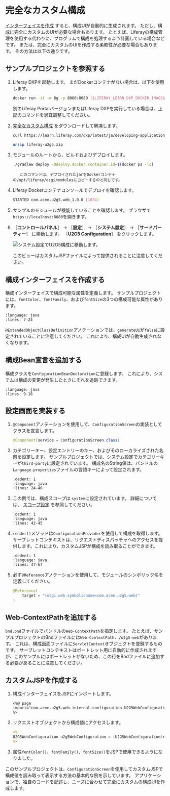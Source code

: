 # 完全なカスタム構成

[インターフェイスを作成](./setting-and-accessing-configurations.html#creating-the-configuration-interface) すると、構成UIが自動的に生成されます。 ただし、構成に完全にカスタムのUIが必要な場合もあります。 たとえば、Liferayの構成管理を使用する代わりに、プログラムで構成を処理するよう計画している場合などです。 または、完全にカスタムのUIを作成する柔軟性が必要な場合もあります。 その方法は以下の通りです。

<a name="see-the-example-project" />

## サンプルプロジェクトを参照する

1. Liferay DXPを起動します。 まだDockerコンテナがない場合は、以下を使用します。

    ```bash
    docker run -it -m 8g -p 8080:8080 [$LIFERAY_LEARN_DXP_DOCKER_IMAGE$]
    ```

    別のLiferay PortalバージョンまたはLiferay DXPを実行している場合は、上記のコマンドを適宜調整してください。

1. [完全なカスタム構成](./liferay-u2g5.zip) をダウンロードして解凍します。

    ```bash
    curl https://learn.liferay.com/dxp/latest/ja/developing-applications/core-frameworks/configuration-framework/liferay-u2g5.zip -O
    ```

    ```bash
    unzip liferay-u2g5.zip
    ```

1. モジュールのルートから、ビルドおよびデプロイします。

    ```bash
    ./gradlew deploy -Ddeploy.docker.container.id=$(docker ps -lq)
    ```

    ```{note}
       このコマンドは、デプロイされたjarをDockerコンテナの/opt/liferay/osgi/modulesにコピーするのと同じです。
    ```

1. Liferay Dockerコンテナコンソールでデプロイを確認します。

    ```bash
    STARTED com.acme.u2g5.web_1.0.0 [1034]
    ```

1. サンプルのモジュールが機能していることを確認します。 ブラウザで`https://localhost:8080`を開きます。

1. ［**コントロールパネル**］ &rarr; ［**設定**］ &rarr; ［**システム設定**］ &rarr; ［**サードパーティー**］ に移動します。 ［**U2G5 Configuration**］ をクリックします。

   ![システム設定でU2G5構成に移動します。](./completely-custom-configuration/images/01.png)

   このビューはカスタムJSPファイルによって提供されることに注意してください。

<a name="create-the-configuration-interface" />

## 構成インターフェイスを作成する

構成インターフェイスで構成可能な属性を定義します。 サンプルプロジェクトには、`fontColor`、`fontFamily`、および`fontSize`の3つの構成可能な属性があります。

```{literalinclude} ./completely-custom-configuration/resources/liferay-u2g5.zip/u2g5-web/src/main/java/com/acme/u2g5/web/internal/configuration/U2G5WebConfiguration.java
:language: java
:lines: 7-24
```

`@ExtendedObjectClassDefinition`アノテーションでは、`generateUI`が`false`に設定されていることに注意してください。 これにより、構成UIが自動生成されなくなります。

<a name="add-the-configuration-bean-declaration" />

## 構成Bean宣言を追加する

構成クラスを`ConfigurationBeanDeclaration`に登録します。 これにより、システムは構成の変更が発生したときにそれを追跡できます。

```{literalinclude} ./completely-custom-configuration/resources/liferay-u2g5.zip/u2g5-web/src/main/java/com/acme/u2g5/web/internal/settings/definition/U2G5WebConfigurationBeanDeclaration.java
:language: java
:lines: 9-18
```

<a name="implement-the-configuration-screen" />

## 設定画面を実装する

1. `@Component`アノテーションを使用して、`ConfigurationScreen`の実装としてクラスを宣言します。

    ```java
    @Component(service = ConfigurationScreen.class)
    ```

1. カテゴリーキー、設定エントリーのキー、およびそのローカライズされた名前を設定します。 サンプルプロジェクトでは、システム設定でカテゴリーキーが`third-party`に設定されています。 構成名のString値は、バンドルの`Language.properties`ファイルの言語キーによって設定されます。

    ```{literalinclude} ./completely-custom-configuration/resources/liferay-u2g5.zip/u2g5-web/src/main/java/com/acme/u2g5/web/internal/configuration/admin/display/U2G5ConfigurationScreen.java
    :dedent: 1
    :language: java
    :lines: 24-40
    ```

1. この例では、構成スコープは `system`に設定されています。 詳細については、 [スコープ設定](./scoping-configurations.md) を参照してください。

    ```{literalinclude} ./completely-custom-configuration/resources/liferay-u2g5.zip/u2g5-web/src/main/java/com/acme/u2g5/web/internal/configuration/admin/display/U2G5ConfigurationScreen.java
    :dedent: 1
    :language: java
    :lines: 42-45
    ```

1. `render()`メソッドは`ConfigurationProvider`を使用して構成を取得します。 サーブレットコンテキストは、リクエストディスパッチャへのアクセスを提供します。これにより、カスタムJSPが構成を読み取ることができます。

    ```{literalinclude} ./completely-custom-configuration/resources/liferay-u2g5.zip/u2g5-web/src/main/java/com/acme/u2g5/web/internal/configuration/admin/display/U2G5ConfigurationScreen.java
    :dedent: 1
    :language: java
    :lines: 47-67
    ```

1. 必ず`@Reference`アノテーションを使用して、モジュールのシンボリック名を定義してください。

    ```java
    @Reference(
        target = "(osgi.web.symbolicname=com.acme.u2g5.web)"
    )
    ```

<a name="add-the-web-contextpath" />

## Web-ContextPathを追加する

`bnd.bnd`ファイルでバンドルの`Web-ContextPath`を指定します。 たとえば、サンプルプロジェクトのBndファイルには`Web-ContextPath: /u2g5-web`があります。 これは、構成画面ファイルに`ServletContext`オブジェクトを登録するものです。 サーブレットコンテキストはポートレット用に自動的に作成されますが、このサンプルにはポートレットがないため、この行をBndファイルに追加する必要があることに注意してください。

<a name="create-a-custom-jsp" />

## カスタムJSPを作成する

1. 構成インターフェイスをJSPにインポートします。

    ```markup
    <%@ page import="com.acme.u2g5.web.internal.configuration.U2G5WebConfiguration" %>
    ```

1. リクエストオブジェクトから構成値にアクセスします。

    ```jsp
    <%
    U2G5WebConfiguration u2g5WebConfiguration = (U2G5WebConfiguration)request.getAttribute(U2G5WebConfiguration.class.getName());
    %>
    ```

1. 属性`fontColor()`、`fontFamily()`、`fontSize()`をJSPで使用できるようになりました。

このサンプルプロジェクトは、`ConfigurationScreen`を使用してカスタムJSPで構成値を読み取って表示する方法の基本的な例を示しています。 アプリケーションで、独自のコードを記述し、ニーズに合わせて完全にカスタムの構成UIを作成します。
